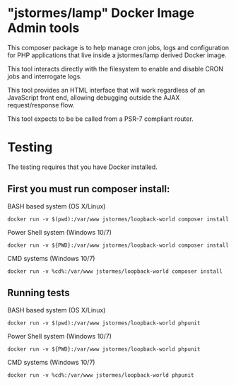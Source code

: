 # "jstormes/lamp" Docker Image Admin tools

  This composer package is to help manage cron jobs, logs and configuration
for PHP applications that live inside a jstormes/lamp derived Docker image.

  This tool interacts directly with the filesystem to enable and disable CRON
jobs and interrogate logs.

  This tool provides an HTML interface that will work regardless of an 
JavaScript front end, allowing debugging outside the AJAX request/response 
flow. 

  This tool expects to be be called from a PSR-7 compliant router.

# Testing

  The testing requires that you have Docker installed.

## First you must run composer install:
    
BASH based system (OS X/Linux)

 `docker run -v $(pwd):/var/www jstormes/loopback-world composer install` 
 
Power Shell system (Windows 10/7)
 
 `docker run -v ${PWD}:/var/www jstormes/loopback-world composer install`
 
CMD systems (Windows 10/7)

 `docker run -v %cd%:/var/www jstormes/loopback-world composer install`
 
## Running tests

BASH based system (OS X/Linux)

 `docker run -v $(pwd):/var/www jstormes/loopback-world phpunit` 
 
Power Shell system (Windows 10/7)
 
 `docker run -v ${PWD}:/var/www jstormes/loopback-world phpunit`
 
CMD systems (Windows 10/7)

 `docker run -v %cd%:/var/www jstormes/loopback-world phpunit`
 
 